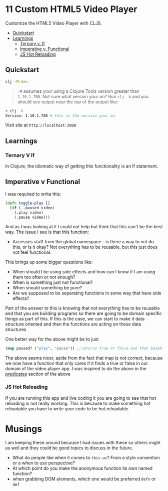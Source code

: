 # 11 Custom HTML5 Video Player

Customize the HTML5 Video Player with CLJS.

- [Quickstart](#quickstart)
- [Learnings](#Learnings)
  - [Ternary v. If](#ternary-v-if)
  - [Imperative v. Functional](#imperative-v-functional)
  - [JS Hot Reloading](#js-hot-reloading)

## Quickstart

```bash
clj -M:dev
```

> `-M` assumes your using a Clojure Tools version greater than `1.10.1.708`.  Not sure what version your on?  Run `clj -h` and you should see output near the top of the output like:

```bash
➜ clj -h
Version: 1.10.1.708 # this is the version your on
```

Visit site at `http://localhost:3000`

## Learnings

### Ternary V If

In Clojure, the idiomatic way of getting this functionality is an If statement.

## Imperative v Functional

I was required to write this:

```clojure
(defn toggle-play []
  (if (.-paused video)
    (.play video)
    (.pause video)))
```

And as I was looking at it I could not help but think that this can't be the best way. The issue I see is that this function:

- Accesses stuff from the global namespace - is there a way to not do this, or is it okay? Not everything has to be reusable, but this just does not feel functional.

This brings up some bigger questions like:

- When should I be using side effects and how can I know if I am using them too often or not enough?
- When is something just not functional?
- When should something be pure?
- Are we supposed to be separating functions in some way that have side effects?

Part of the answer to this is knowing that not everything has to be reusable and that you are building programs so there are going to be domain specific things as part of this. If this is the case, we can start to make it data structure oriented and then the functions are acting on these data structures

One better way for the above might be to just

```clojure
(map paused? ("play", "pause")) ;;returns true or false and than based on this we toggle the play or not
```

The above seems nicer, aside from the fact that map is not correct, because we now have a function that only cares if it finds a true or false in our domain of the video player app. I was inspired to do the above in the [predicates](https://github.com/mynomoto/lt-clojure-tutorial/blob/master/conditionals.clj) section of the above

### JS Hot Reloading

If you are running this app and live coding it you are going to see that hot reloading is not really working. This is because to make something hot reloadable you have to write your code to be hot reloadable.

# Musings

I am keeping these around because I had issues with these so others might as well and they could be good topics to discuss in the future.

- What do people like when it comes to `this-as`? From a style convention or a when to use perspective?
- At which point do you make the anonymous function its own named function?
- when grabbing DOM elements, which one would be preferred `defn` or `def`
